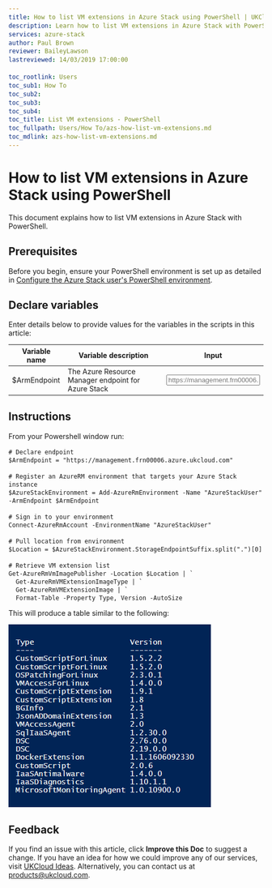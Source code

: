 ```yaml
---
title: How to list VM extensions in Azure Stack using PowerShell | UKCloud Ltd
description: Learn how to list VM extensions in Azure Stack with PowerShell
services: azure-stack
author: Paul Brown
reviewer: BaileyLawson
lastreviewed: 14/03/2019 17:00:00

toc_rootlink: Users
toc_sub1: How To
toc_sub2: 
toc_sub3:
toc_sub4:
toc_title: List VM extensions - PowerShell
toc_fullpath: Users/How To/azs-how-list-vm-extensions.md
toc_mdlink: azs-how-list-vm-extensions.md
---
```


# How to list VM extensions in Azure Stack using PowerShell

This document explains how to list VM extensions in Azure Stack with PowerShell.

## Prerequisites

Before you begin, ensure your PowerShell environment is set up as detailed in [Configure the Azure Stack user's PowerShell environment](azs-how-configure-powershell-users.md).

## Declare variables

Enter details below to provide values for the variables in the scripts in this article:

| Variable name  | Variable description                                | Input            |
|----------------|-----------------------------------------------------|------------------|
| $ArmEndpoint   | The Azure Resource Manager endpoint for Azure Stack | <form oninput="result.value=armendpoint.value" id="armendpoint" style="display: inline;"><input type="text" id="armendpoint" name="armendpoint" style="display: inline;" placeholder="https://management.frn00006.azure.ukcloud.com"/></form> |

## Instructions

From your Powershell window run:

<pre><code class="language-PowerShell"># Declare endpoint
$ArmEndpoint = "<output form="armendpoint" name="result" style="display: inline;">https://management.frn00006.azure.ukcloud.com</output>"

# Register an AzureRM environment that targets your Azure Stack instance
$AzureStackEnvironment = Add-AzureRmEnvironment -Name "AzureStackUser" -ArmEndpoint $ArmEndpoint

# Sign in to your environment
Connect-AzureRmAccount -EnvironmentName "AzureStackUser"

# Pull location from environment
$Location = $AzureStackEnvironment.StorageEndpointSuffix.split(".")[0]

# Retrieve VM extension list
Get-AzureRmVmImagePublisher -Location $Location | `
  Get-AzureRmVMExtensionImageType | `
  Get-AzureRmVMExtensionImage | `
  Format-Table -Property Type, Version -AutoSize
</code></pre>

This will produce a table similar to the following:

![List Azure Stack VM Extensions Output](images/azs-list-vm-extensions.png)

## Feedback

If you find an issue with this article, click **Improve this Doc** to suggest a change. If you have an idea for how we could improve any of our services, visit [UKCloud Ideas](https://ideas.ukcloud.com). Alternatively, you can contact us at <products@ukcloud.com>.
